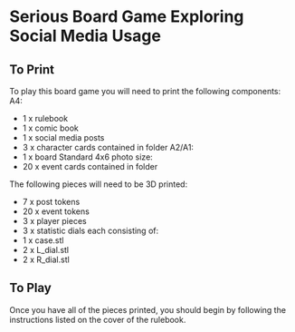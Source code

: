 # Serious Board Game Exploring Social Media Usage
## To Print
To play this board game you will need to print the following components:
A4:
- 1 x rulebook
- 1 x comic book
- 1 x social media posts
- 3 x character cards contained in folder
A2/A1:
- 1 x board
Standard 4x6 photo size:
- 20 x event cards contained in folder


The following pieces will need to be 3D printed:
- 7 x post tokens
- 20 x event tokens
- 3 x player pieces
- 3 x statistic dials
each consisting of:
- 1 x case.stl
- 2 x L_dial.stl
- 2 x R_dial.stl

## To Play
Once you have all of the pieces printed, you should begin by following the instructions listed on the cover of the rulebook.